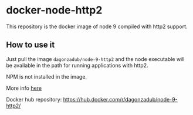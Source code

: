 # docker-node-http2
This repository is the docker image of node 9 compiled with http2
support.

## How to use it

Just pull the image `dagonzadub/node-9-http2` and the node executable will
be available in the path for running applications with http2.

NPM is not installed in the image.

More info
[here](https://medium.com/the-node-js-collection/say-hello-to-http-2-for-node-js-core-261ba493846e)

Docker hub repository: https://hub.docker.com/r/dagonzadub/node-9-http2/
